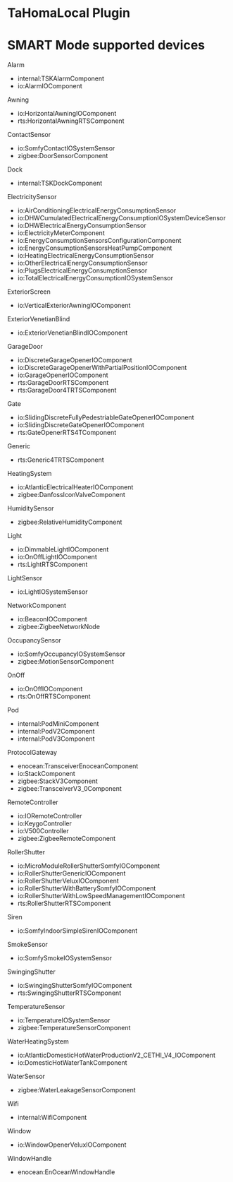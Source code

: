 # TaHomaLocal Plugin
# SMART Mode supported devices


Alarm
- internal:TSKAlarmComponent
- io:AlarmIOComponent

Awning
- io:HorizontalAwningIOComponent
- rts:HorizontalAwningRTSComponent

ContactSensor
- io:SomfyContactIOSystemSensor
- zigbee:DoorSensorComponent

Dock
- internal:TSKDockComponent

ElectricitySensor
- io:AirConditioningElectricalEnergyConsumptionSensor
- io:DHWCumulatedElectricalEnergyConsumptionIOSystemDeviceSensor
- io:DHWElectricalEnergyConsumptionSensor
- io:ElectricityMeterComponent
- io:EnergyConsumptionSensorsConfigurationComponent
- io:EnergyConsumptionSensorsHeatPumpComponent
- io:HeatingElectricalEnergyConsumptionSensor
- io:OtherElectricalEnergyConsumptionSensor
- io:PlugsElectricalEnergyConsumptionSensor
- io:TotalElectricalEnergyConsumptionIOSystemSensor

ExteriorScreen
- io:VerticalExteriorAwningIOComponent

ExteriorVenetianBlind
- io:ExteriorVenetianBlindIOComponent

GarageDoor
- io:DiscreteGarageOpenerIOComponent
- io:DiscreteGarageOpenerWithPartialPositionIOComponent
- io:GarageOpenerIOComponent
- rts:GarageDoorRTSComponent
- rts:GarageDoor4TRTSComponent

Gate
- io:SlidingDiscreteFullyPedestriableGateOpenerIOComponent
- io:SlidingDiscreteGateOpenerIOComponent
- rts:GateOpenerRTS4TComponent

Generic
- rts:Generic4TRTSComponent

HeatingSystem
- io:AtlanticElectricalHeaterIOComponent
- zigbee:DanfossIconValveComponent

HumiditySensor
- zigbee:RelativeHumidityComponent

Light
- io:DimmableLightIOComponent
- io:OnOffLightIOComponent
- rts:LightRTSComponent

LightSensor
- io:LightIOSystemSensor

NetworkComponent
- io:BeaconIOComponent
- zigbee:ZigbeeNetworkNode

OccupancySensor
- io:SomfyOccupancyIOSystemSensor
- zigbee:MotionSensorComponent

OnOff
- io:OnOffIOComponent
- rts:OnOffRTSComponent

Pod
- internal:PodMiniComponent
- internal:PodV2Component
- internal:PodV3Component

ProtocolGateway
- enocean:TransceiverEnoceanComponent
- io:StackComponent
- zigbee:StackV3Component
- zigbee:TransceiverV3_0Component

RemoteController
- io:IORemoteController
- io:KeygoController
- io:V500Controller
- zigbee:ZigbeeRemoteComponent

RollerShutter
- io:MicroModuleRollerShutterSomfyIOComponent
- io:RollerShutterGenericIOComponent
- io:RollerShutterVeluxIOComponent
- io:RollerShutterWithBatterySomfyIOComponent
- io:RollerShutterWithLowSpeedManagementIOComponent
- rts:RollerShutterRTSComponent

Siren
- io:SomfyIndoorSimpleSirenIOComponent

SmokeSensor
- io:SomfySmokeIOSystemSensor

SwingingShutter
- io:SwingingShutterSomfyIOComponent
- rts:SwingingShutterRTSComponent

TemperatureSensor
- io:TemperatureIOSystemSensor
- zigbee:TemperatureSensorComponent

WaterHeatingSystem
- io:AtlanticDomesticHotWaterProductionV2_CETHI_V4_IOComponent
- io:DomesticHotWaterTankComponent

WaterSensor
- zigbee:WaterLeakageSensorComponent

Wifi
- internal:WifiComponent

Window
- io:WindowOpenerVeluxIOComponent

WindowHandle
- enocean:EnOceanWindowHandle
